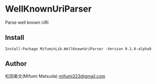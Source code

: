 # WellKnownUriParser

Parse well known URI

## Install

```
Install-Package MifuminLib.WellKnownUriParser -Version 0.1.0-alpha9
```

## Author

松田美文(Mifumi Matsuda)
mifumi323@gmail.com
